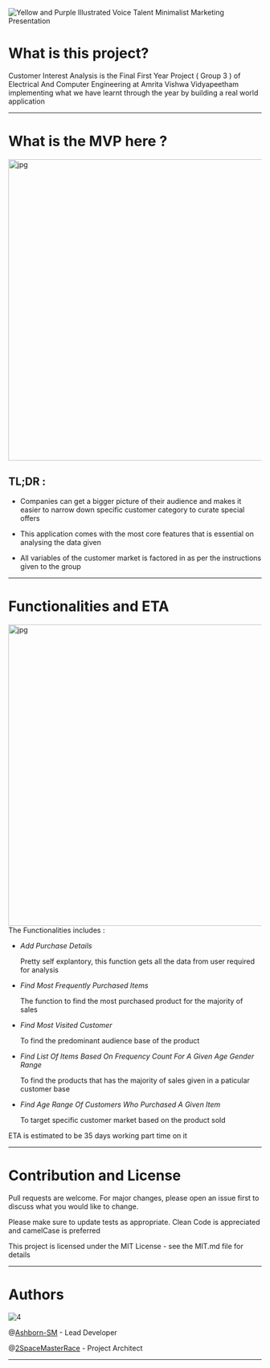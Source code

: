 ![Yellow and Purple Illustrated Voice Talent Minimalist Marketing Presentation](https://user-images.githubusercontent.com/82216693/122651624-ab3a0b80-d157-11eb-952d-7aceabcba813.jpg)

# What is this project? 

Customer Interest Analysis is the Final First Year Project ( Group 3 )  of Electrical And Computer Engineering at Amrita Vishwa Vidyapeetham implementing what we have learnt through the year by building a real world application  



-----------------------------------------------------------------------------------------------------------------------------------------------------------------------------------


# What is the MVP here ?

   <img hight="650" width="600" alt="jpg" align="centre" src="https://user-images.githubusercontent.com/82216693/122651978-ce65ba80-d159-11eb-8843-8b90fd91b0ca.jpg"> 

## TL;DR :

 - Companies can get a bigger picture of their audience and makes it easier to narrow down specific customer category to curate special offers  

 - This application comes with the most core features that is essential on analysing the data given  

 - All variables of the customer market is factored in as per the instructions given to the group 

                    


---------------------------------------------------------------------------------------------------------------------------------------------------------------------------------




# Functionalities and ETA 

<img hight="700" width="600" alt="jpg" align="right" src="https://user-images.githubusercontent.com/82216693/122652209-32d54980-d15b-11eb-8fb5-4f1fce338b2a.jpg"> 


The Functionalities includes : 

- *Add Purchase Details* 

  Pretty self explantory, this function gets all the data from user required for analysis

- *Find Most Frequently Purchased Items* 

  The function to find the most purchased product for the majority of sales

- *Find Most Visited Customer* 

  To find the predominant audience base of the product

- *Find List Of Items Based On Frequency Count For A Given Age Gender Range* 

  To find the products that has the majority of sales given in a paticular customer base
 
 - *Find Age Range Of Customers Who Purchased A Given Item* 
   
   To target specific customer market based on the product sold 
  
 ETA is estimated to be 35 days working part time on it 

---------------------------------------------------------------------------------------------------------------------------------------------------------------------------------




# Contribution and License
Pull requests are welcome. For major changes, please open an issue first to discuss what you would like to change.

Please make sure to update tests as appropriate. Clean Code is appreciated and camelCase is preferred  

This project is licensed under the MIT License - see the MIT.md file for details

-----------------------------------------------------------------------------------------------------------------------------------------------------------------------------------


# Authors

![4](https://user-images.githubusercontent.com/82216693/122652394-42a15d80-d15c-11eb-8fb4-a8ee9c126c75.jpg)


@[Ashborn-SM](https://github.com/Ashborn-SM) - Lead Developer

@[2SpaceMasterRace](https://github.com/2SpaceMasterRace) - Project Architect


---------------------------------------------------------------------------------------------------------------------------------------------------------------------------------


